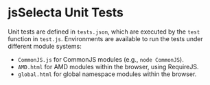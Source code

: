 # jsSelecta Unit Tests
Unit tests are defined in `tests.json`, which are executed by the `test`
function in `test.js`. Environments are available to run the tests under
different module systems:

* `CommonJS.js` for CommonJS modules (e.g., `node CommonJS`).
* `AMD.html` for AMD modules within the browser, using RequireJS.
* `global.html` for global namespace modules within the browser.

